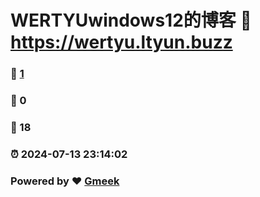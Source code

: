 # WERTYUwindows12的博客 :link: https://wertyu.ltyun.buzz 
### :page_facing_up: [1](https://wertyu.ltyun.buzz/tag.html) 
### :speech_balloon: 0 
### :hibiscus: 18 
### :alarm_clock: 2024-07-13 23:14:02 
### Powered by :heart: [Gmeek](https://github.com/Meekdai/Gmeek)
